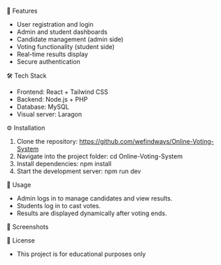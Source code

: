 🚀 Features

- User registration and login
- Admin and student dashboards
- Candidate management (admin side)
- Voting functionality (student side)
- Real-time results display
- Secure authentication

🛠️ Tech Stack

- Frontend: React + Tailwind CSS
- Backend: Node.js + PHP
- Database: MySQL
- Visual server: Laragon

⚙️ Installation

1. Clone the repository: https://github.com/wefindways/Online-Voting-System
2. Navigate into the project folder: cd Online-Voting-System
3. Install dependencies: npm install
4. Start the development server: npm run dev

🔑 Usage

- Admin logs in to manage candidates and view results.
- Students log in to cast votes.
- Results are displayed dynamically after voting ends.

📸 Screenshots

📜 License

- This project is for educational purposes only
